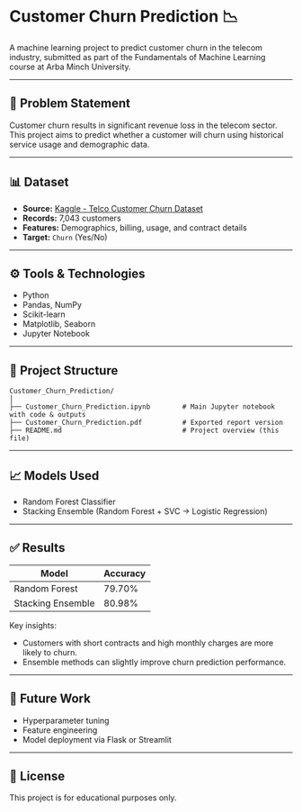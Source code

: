 
# Customer Churn Prediction 📉

A machine learning project to predict customer churn in the telecom industry, submitted as part of the Fundamentals of Machine Learning course at Arba Minch University.

---

## 🧠 Problem Statement

Customer churn results in significant revenue loss in the telecom sector. This project aims to predict whether a customer will churn using historical service usage and demographic data.

---

## 📊 Dataset

- **Source:** [Kaggle - Telco Customer Churn Dataset](https://www.kaggle.com/blastchar/telco-customer-churn)
- **Records:** 7,043 customers
- **Features:** Demographics, billing, usage, and contract details
- **Target:** `Churn` (Yes/No)

---

## ⚙️ Tools & Technologies

- Python
- Pandas, NumPy
- Scikit-learn
- Matplotlib, Seaborn
- Jupyter Notebook

---

## 🚀 Project Structure

```
Customer_Churn_Prediction/
│
├── Customer_Churn_Prediction.ipynb        # Main Jupyter notebook with code & outputs
├── Customer_Churn_Prediction.pdf          # Exported report version
├── README.md                              # Project overview (this file)
```

---

## 📈 Models Used

- Random Forest Classifier
- Stacking Ensemble (Random Forest + SVC → Logistic Regression)

---

## ✅ Results

| Model            | Accuracy |
|------------------|----------|
| Random Forest    | 79.70%   |
| Stacking Ensemble| 80.98%   |

Key insights:
- Customers with short contracts and high monthly charges are more likely to churn.
- Ensemble methods can slightly improve churn prediction performance.

---



## 📌 Future Work

- Hyperparameter tuning
- Feature engineering
- Model deployment via Flask or Streamlit

---

## 📂 License

This project is for educational purposes only.
